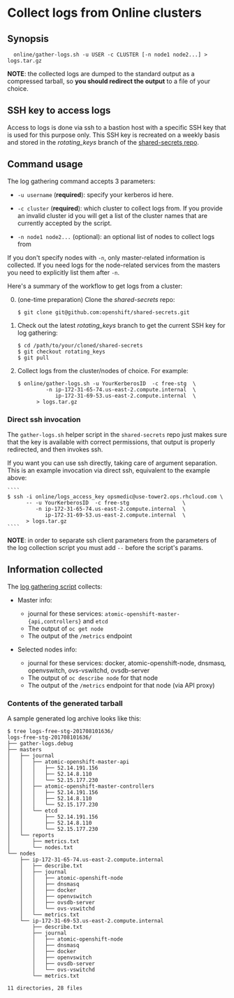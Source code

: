 # Collect logs from Online clusters

## Synopsis

````
  online/gather-logs.sh -u USER -c CLUSTER [-n node1 node2...] > logs.tar.gz
````

**NOTE**: the collected logs are dumped to the standard output as a compressed
tarball, so **you should redirect the output** to a file of your choice.

## SSH key to access logs

Access to logs is done via ssh to a bastion host with a specific SSH key that is
used for this purpose only. This SSH key is recreated on a weekly basis and
stored in the *rotating_keys* branch of the
[shared-secrets repo](https://github.com/openshift/shared-secrets/tree/rotating_keys).

## Command usage

The log gathering command accepts 3 parameters:

- `-u username` (**required**): specify your kerberos id here.

- `-c cluster` (**required**): which cluster to collect logs from. If you
  provide an invalid cluster id you will get a list of the cluster names that
  are currently accepted by the script.

- `-n node1 node2...` (optional): an optional list of nodes to collect logs from

If you don't specify nodes with `-n`, only master-related information is
collected. If you need logs for the node-related services from the masters you
need to explicitly list them after `-n`.

Here's a summary of the workflow to get logs from a cluster:

 0. (one-time preparation) Clone the *shared-secrets* repo:

    ````
    $ git clone git@github.com:openshift/shared-secrets.git
    ````

 1. Check out the latest *rotating_keys* branch to get the current SSH
    key for log gathering:

    ````
    $ cd /path/to/your/cloned/shared-secrets
    $ git checkout rotating_keys
    $ git pull
    ````

 2. Collect logs from the cluster/nodes of choice. For example:

    ````
    $ online/gather-logs.sh -u YourKerberosID  -c free-stg  \
             -n ip-172-31-65-74.us-east-2.compute.internal  \
                ip-172-31-69-53.us-east-2.compute.internal  \
          > logs.tar.gz
    ````

### Direct ssh invocation

The `gather-logs.sh` helper script in the `shared-secrets` repo just makes sure that the key is available with correct permissions, that output is properly redirected, and then invokes ssh.

If you want you can use ssh directly, taking care of argument separation. This is an example invocation via direct ssh, equivalent to the example above:

    ````
    $ ssh -i online/logs_access_key opsmedic@use-tower2.ops.rhcloud.com \
          -- -u YourKerberosID  -c free-stg                 \
             -n ip-172-31-65-74.us-east-2.compute.internal  \
                ip-172-31-69-53.us-east-2.compute.internal  \
          > logs.tar.gz
    ````

**NOTE**: in order to separate ssh client parameters from the parameters of the
log collection script you must add `--` before the script's params.

## Information collected

The [log gathering script](../../tower-scripts/bin/gather-logs.sh) collects:

* Master info:

   - journal for these services: `atomic-openshift-master-{api,controllers}` and `etcd`
   - The output of `oc get node`
   - The output of the `/metrics` endpoint

* Selected nodes info:

   - journal for these services: docker, atomic-openshift-node, dnsmasq, openvswitch, ovs-vswitchd, ovsdb-server
   - The output of `oc describe node` for that node
   - The output of the `/metrics` endpoint for that node (via API proxy)

### Contents of the generated tarball

A sample generated log archive looks like this:

````
$ tree logs-free-stg-201708101636/
logs-free-stg-201708101636/
├── gather-logs.debug
├── masters
│   ├── journal
│   │   ├── atomic-openshift-master-api
│   │   │   ├── 52.14.191.156
│   │   │   ├── 52.14.8.110
│   │   │   └── 52.15.177.230
│   │   ├── atomic-openshift-master-controllers
│   │   │   ├── 52.14.191.156
│   │   │   ├── 52.14.8.110
│   │   │   └── 52.15.177.230
│   │   └── etcd
│   │       ├── 52.14.191.156
│   │       ├── 52.14.8.110
│   │       └── 52.15.177.230
│   └── reports
│       ├── metrics.txt
│       └── nodes.txt
└── nodes
    ├── ip-172-31-65-74.us-east-2.compute.internal
    │   ├── describe.txt
    │   ├── journal
    │   │   ├── atomic-openshift-node
    │   │   ├── dnsmasq
    │   │   ├── docker
    │   │   ├── openvswitch
    │   │   ├── ovsdb-server
    │   │   └── ovs-vswitchd
    │   └── metrics.txt
    └── ip-172-31-69-53.us-east-2.compute.internal
        ├── describe.txt
        ├── journal
        │   ├── atomic-openshift-node
        │   ├── dnsmasq
        │   ├── docker
        │   ├── openvswitch
        │   ├── ovsdb-server
        │   └── ovs-vswitchd
        └── metrics.txt

11 directories, 28 files
````
